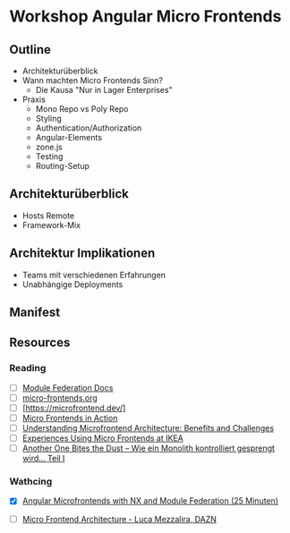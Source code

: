 # Workshop Angular Micro Frontends

## Outline

- Architekturüberblick
- Wann machten Micro Frontends Sinn?
  - Die Kausa "Nur in Lager Enterprises"
- Praxis
  - Mono Repo vs Poly Repo
  - Styling
  - Authentication/Authorization
  - Angular-Elements
  - zone.js
  - Testing
  - Routing-Setup

## Architekturüberblick

- Hosts Remote
- Framework-Mix

## Architektur Implikationen

- Teams mit verschiedenen Erfahrungen
- Unabhängige  Deployments

## Manifest

## Resources

### Reading

- [ ] [Module Federation Docs](https://module-federation.io/)
- [ ] [micro-frontends.org](https://micro-frontends.org/)
- [ ] [https://microfrontend.dev/]
- [ ] [Micro Frontends in Action](https://www.manning.com/books/micro-frontends-in-action?a_aid=mfia&a_bid=5f09fdeb)
- [ ] [Understanding Microfrontend Architecture: Benefits and Challenges](https://www.devbyseb.com/article/understanding-microfrontend-architecture-benefits-and-challenges)
- [ ] [Experiences Using Micro Frontends at IKEA](https://www.infoq.com/news/2018/08/experiences-micro-frontends/)
- [ ] [Another One Bites the Dust – Wie ein Monolith kontrolliert gesprengt wird… Teil I](https://tech.thalia.de/another-one-bites-the-dust-wie-ein-monolith-kontrolliert-gesprengt-wird-teil-i/)

### Wathcing

- [x] [Angular Microfrontends with NX and Module Federation (25 Minuten)](https://www.youtube.com/watch?v=xL4hhZ6wKV8) 
- [ ] [Micro Frontend Architecture - Luca Mezzalira, DAZN](https://www.youtube.com/watch?v=BuRB3djraeM)


